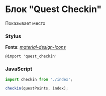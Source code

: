# Блок "Quest Checkin"

Показывает место

### Stylus

**Fonts**: [*material-design-icons*](https://github.com/google/material-design-icons)
```stylus
@import 'quest_checkin'
```

### JavaScript

```javascript
import checkin from './index';

checkin(questPoints, index);
```
